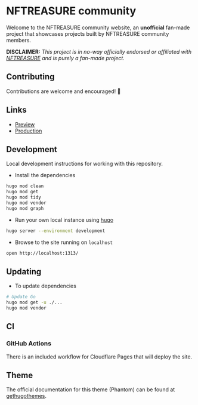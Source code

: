 # NFTREASURE community

Welcome to the NFTREASURE community website, an **unofficial** fan-made project that showcases projects built by NFTREASURE community members.

**DISCLAIMER:** _This project is in no-way officially endorsed or affiliated with [NFTREASURE](https://nftreasure.com/) and is purely a fan-made project._

## Contributing

Contributions are welcome and encouraged! 🥳

## Links

- [Preview](https://preview.nftreasure.community)
- [Production](https://nftreasure.community)

## Development

Local development instructions for working with this repository.

- Install the dependencies

```bash
hugo mod clean
hugo mod get
hugo mod tidy
hugo mod vendor
hugo mod graph
```

- Run your own local instance using [hugo](https://gohugo.io)

```bash
hugo server --environment development
```

- Browse to the site running on `localhost`

```bash
open http://localhost:1313/
```

## Updating

- To update dependencies

```bash
# Update Go
hugo mod get -u ./...
hugo mod vendor
```

## CI

### GitHub Actions

There is an included workflow for Cloudflare Pages that will deploy the site.

## Theme

The official documentation for this theme (Phantom) can be found at [gethugothemes](https://docs.gethugothemes.com/phantom).
